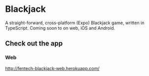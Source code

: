 # Blackjack

A straight-forward, cross-platform (Expo) Blackjack game, written in TypeScript. Coming soon to on web, iOS and Android.

## Check out the app

### Web

http://fentech-blackjack-web.herokuapp.com/
